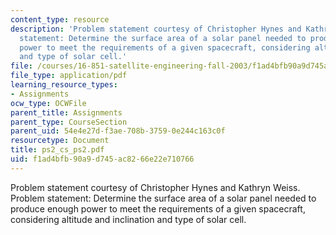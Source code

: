 ```yaml
---
content_type: resource
description: 'Problem statement courtesy of Christopher Hynes and Kathryn Weiss. Problem
  statement: Determine the surface area of a solar panel needed to produce enough
  power to meet the requirements of a given spacecraft, considering altitude and inclination
  and type of solar cell.'
file: /courses/16-851-satellite-engineering-fall-2003/f1ad4bfb90a9d745ac8266e22e710766_ps2_cs_ps2.pdf
file_type: application/pdf
learning_resource_types:
- Assignments
ocw_type: OCWFile
parent_title: Assignments
parent_type: CourseSection
parent_uid: 54e4e27d-f3ae-708b-3759-0e244c163c0f
resourcetype: Document
title: ps2_cs_ps2.pdf
uid: f1ad4bfb-90a9-d745-ac82-66e22e710766
---
```

Problem statement courtesy of Christopher Hynes and Kathryn Weiss. Problem statement: Determine the surface area of a solar panel needed to produce enough power to meet the requirements of a given spacecraft, considering altitude and inclination and type of solar cell.

